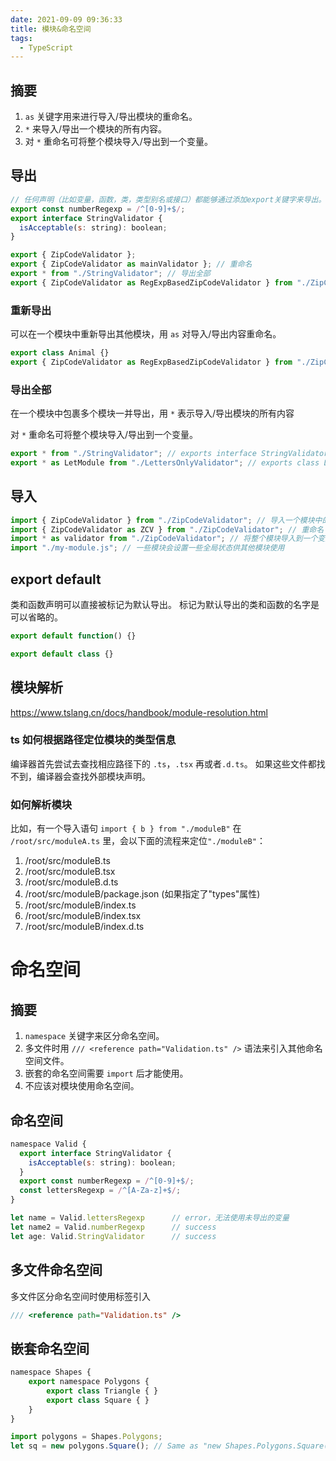 ```yaml
---
date: 2021-09-09 09:36:33
title: 模块&命名空间
tags:
  - TypeScript
---
```


## 摘要

1. `as` 关键字用来进行导入/导出模块的重命名。
2. `*` 来导入/导出一个模块的所有内容。
3. 对 `*` 重命名可将整个模块导入/导出到一个变量。

## 导出

```js
// 任何声明（比如变量，函数，类，类型别名或接口）都能够通过添加export关键字来导出。
export const numberRegexp = /^[0-9]+$/;
export interface StringValidator {
  isAcceptable(s: string): boolean;
}

export { ZipCodeValidator };
export { ZipCodeValidator as mainValidator }; // 重命名
export * from "./StringValidator"; // 导出全部
export { ZipCodeValidator as RegExpBasedZipCodeValidator } from "./ZipCodeValidator"; // 重新导出其他模块并重命名
```

### 重新导出

可以在一个模块中重新导出其他模块，用 `as` 对导入/导出内容重命名。

```js
export class Animal {}
export { ZipCodeValidator as RegExpBasedZipCodeValidator } from "./ZipCodeValidator";
```

### 导出全部

在一个模块中包裹多个模块一并导出，用 `*` 表示导入/导出模块的所有内容

对 `*` 重命名可将整个模块导入/导出到一个变量。

```js
export * from "./StringValidator"; // exports interface StringValidator
export * as LetModule from "./LettersOnlyValidator"; // exports class LettersOnlyValidator
```

## 导入

```js
import { ZipCodeValidator } from "./ZipCodeValidator"; // 导入一个模块中的某个内容
import { ZipCodeValidator as ZCV } from "./ZipCodeValidator"; // 重命名
import * as validator from "./ZipCodeValidator"; // 将整个模块导入到一个变量，并通过它来访问模块的导出部分
import "./my-module.js"; // 一些模块会设置一些全局状态供其他模块使用
```

## export default

类和函数声明可以直接被标记为默认导出。 标记为默认导出的类和函数的名字是可以省略的。

```js
export default function() {}

export default class {}
```

## 模块解析

https://www.tslang.cn/docs/handbook/module-resolution.html

### ts 如何根据路径定位模块的类型信息

编译器首先尝试去查找相应路径下的 `.ts`，`.tsx` 再或者`.d.ts`。 如果这些文件都找不到，编译器会查找外部模块声明。

### 如何解析模块

比如，有一个导入语句 `import { b } from "./moduleB"` 在 `/root/src/moduleA.ts` 里，会以下面的流程来定位`"./moduleB"`：

1. /root/src/moduleB.ts
2. /root/src/moduleB.tsx
3. /root/src/moduleB.d.ts
4. /root/src/moduleB/package.json (如果指定了"types"属性)
5. /root/src/moduleB/index.ts
6. /root/src/moduleB/index.tsx
7. /root/src/moduleB/index.d.ts

# 命名空间

## 摘要

1. `namespace` 关键字来区分命名空间。
2. 多文件时用 `/// <reference path="Validation.ts" />` 语法来引入其他命名空间文件。
3. 嵌套的命名空间需要 `import` 后才能使用。
4. 不应该对模块使用命名空间。

## 命名空间

```js
namespace Valid {
  export interface StringValidator {
    isAcceptable(s: string): boolean;
  }
  export const numberRegexp = /^[0-9]+$/;
  const lettersRegexp = /^[A-Za-z]+$/;
}

let name = Valid.lettersRegexp      // error，无法使用未导出的变量
let name2 = Valid.numberRegexp      // success
let age: Valid.StringValidator      // success
```

## 多文件命名空间

多文件区分命名空间时使用标签引入

```js
/// <reference path="Validation.ts" />
```

## 嵌套命名空间

```js
namespace Shapes {
    export namespace Polygons {
        export class Triangle { }
        export class Square { }
    }
}

import polygons = Shapes.Polygons;
let sq = new polygons.Square(); // Same as "new Shapes.Polygons.Square()"
```
